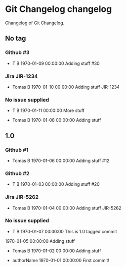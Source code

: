 # Git Changelog changelog

Changelog of Git Changelog.

## No tag
### Github #3
* T B
1970-01-09 00:00:00
Adding stuff
 #30


### Jira JIR-1234
* Tomas B
1970-01-10 00:00:00
Adding stuff JIR-1234


### No issue supplied 
* T B
1970-01-11 00:00:00
More stuff


* Tomas B
1970-01-08 00:00:00
Adding stuff


## 1.0
### Github #1
* Tomas B
1970-01-06 00:00:00
Adding stuff #12


### Github #2
* T B
1970-01-03 00:00:00
Adding stuff #20


### Jira JIR-5262
* Tomas B
1970-01-04 00:00:00
Adding stuff 
  JIR-5262


### No issue supplied 
* T B
1970-01-07 00:00:00
This is 1.0 tagged commit

1970-01-05 00:00:00
Adding stuff


* Tomas B
1970-01-02 00:00:00
Adding stuff


* authorName
1970-01-01 00:00:00
First commit!